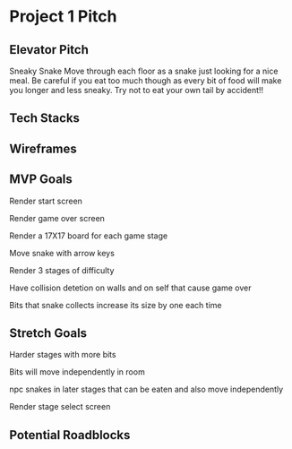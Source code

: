 # Project 1 Pitch

## Elevator Pitch
Sneaky Snake
Move through each floor as a snake just looking for a nice meal. Be careful if you eat too much though as every bit of food will make you longer and less sneaky. Try not to eat your own tail by accident!! 
## Tech Stacks

## Wireframes

## MVP Goals

Render start screen

Render game over screen

Render a 17X17 board for each game stage

Move snake with arrow keys

Render 3 stages of difficulty 

Have collision detetion on walls and on self that cause game over

Bits that snake collects increase its size by one each time

## Stretch Goals

Harder stages with more bits

Bits will move independently in room

npc snakes in later stages that can be eaten and also move independently

Render stage select screen

## Potential Roadblocks

